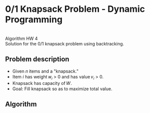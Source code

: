 # 0/1 Knapsack Problem - Dynamic Programming
<br>Algorithm HW 4
<br>Solution for the 0/1 knapsack problem using backtracking.

## Problem description
- Given 𝑛 items and a "knapsack.”
- Item 𝑖 has weight 𝑤<sub>𝑖</sub> > 0 and has value 𝑣<sub>𝑖</sub> > 0.
- Knapsack has capacity of 𝑊.
- Goal: Fill knapsack so as to maximize total value.


## Algorithm
